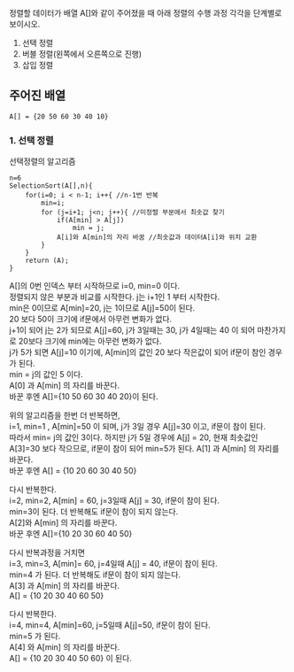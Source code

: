 정렬할 데이터가 배열 A[]와 같이 주어졌을 때 아래 정렬의 수행 과정 각각을 단계별로 보이시오.

1. 선택 정렬 
2. 버블 정렬(왼쪽에서 오른쪽으로 진행)
3. 삽입 정렬 

## 주어진 배열
```
A[] = {20 50 60 30 40 10}
```

### 1. 선택 정렬

선택정렬의 알고리즘

```
n=6
SelectionSort(A[],n){
    for(i=0; i < n-1; i++{ //n-1번 반복
        min=i;
        for (j=i+1; j<n; j++){ //미정렬 부분에서 최솟값 찾기
            if(A[min] > A[j])
                min = j;
            A[i]와 A[min]의 자리 바꿈 //최솟값과 데이터A[i]와 위치 교환
        }
    }
    return (A);
}
```
A[]의 0번 인덱스 부터 시작하므로 i=0, min=0 이다.  
정렬되지 않은 부분과 비교를 시작한다. j는 i+1인 1 부터 시작한다.  
min은 0이므로 A[min]=20, j는 1이므로 A[j]=50이 된다.  
20 보다 50이 크기에 if문에서 아무런 변화가 없다.  
j+1이 되어 j는 2가 되므로 A[j]=60, j가 3일때는 30, j가 4일때는 40 이 되어 마찬가지로 20보다 크기에 min에는 아무런 변화가 없다.  
j가 5가 되면 A[j]=10 이기에, A[min]의 값인 20 보다 작은값이 되어 if문이 참인 경우가 된다.  
min = j의 값인 5 이다.  
A[0] 과 A[min] 의 자리를 바꾼다.  
바꾼 후엔 A[]={10 50 60 30 40 20}이 된다.

위의 알고리즘을 한번 더 반복하면,  
i=1, min=1 , A[min]=50 이 되며, j가 3일 경우 A[j]=30 이고, if문이 참이 된다.  
따라서 min= j의 값인 3이다. 하지만 j가 5일 경우에 A[j] = 20, 현재 최솟값인 A[3]=30 보다 작으므로, if문이 참이 되어 min=5가 된다.
A[1] 과 A[min] 의 자리를 바꾼다.  
바꾼 후엔 A[] = {10 20 60 30 40 50}  

다시 반복한다.  
i=2, min=2, A[min] = 60, j=3일때 A[j] = 30, if문이 참이 된다.  
min=3이 된다. 더 반복해도 if문이 참이 되지 않는다.  
A[2]와 A[min] 의 자리를 바꾼다.  
바꾼 후엔 A[]={10 20 30 60 40 50}

다시 반복과정을 거치면  
i=3, min=3, A[min]= 60, j=4일때 A[j] = 40, if문이 참이 된다.  
min=4 가 된다. 더 반복해도 if문이 참이 되지 않는다.  
A[3] 과 A[min] 의 자리를 바꾼다.  
A[] = {10 20 30 40 60 50}  

다시 반복한다.  
i=4, min=4, A[min]=60, j=5일때 A[j]=50, if문이 참이 된다.  
min=5 가 된다.  
A[4] 와 A[min] 의 자리를 바꾼다.  
A[] = {10 20 30 40 50 60} 이 된다.  
